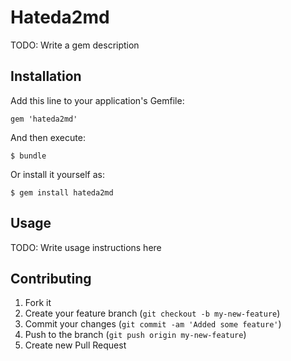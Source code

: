 # Hateda2md

TODO: Write a gem description

## Installation

Add this line to your application's Gemfile:

    gem 'hateda2md'

And then execute:

    $ bundle

Or install it yourself as:

    $ gem install hateda2md

## Usage

TODO: Write usage instructions here

## Contributing

1. Fork it
2. Create your feature branch (`git checkout -b my-new-feature`)
3. Commit your changes (`git commit -am 'Added some feature'`)
4. Push to the branch (`git push origin my-new-feature`)
5. Create new Pull Request
